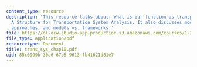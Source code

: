```yaml
---
content_type: resource
description: 'This resource talks about: What is our function as transportation professionals?
  A Structure for Transportation System Analysis. It also discusses modeling and it''s
  approaches, and models vs. frameworks.'
file: https://ol-ocw-studio-app-production.s3.amazonaws.com/courses/1-221j-transportation-systems-fall-2004/85c6999b30a667b59613fb41621d81e7_trans_sys_chap10.pdf
file_type: application/pdf
resourcetype: Document
title: trans_sys_chap10.pdf
uid: 85c6999b-30a6-67b5-9613-fb41621d81e7
---
```

